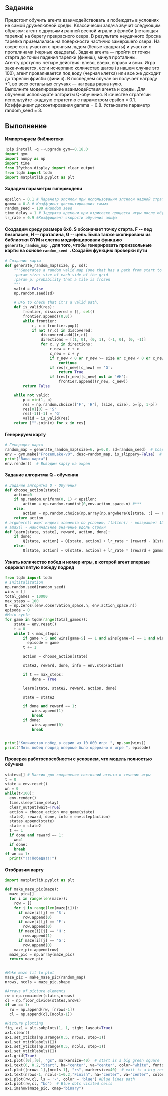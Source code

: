 ## Задание
Предстоит обучить агента взаимодействовать и побеждать в условиях не самой дружелюбной среды. Классически задача звучит следующим образом: агент с друзьями ранней весной играли в фрисби (летающая тарелка) на берегу прекрасного озера. В результате неудачного броска тарелка приземлилась на поверхности частично замерзшего озера. На озере есть участки с прочным льдом (белые квадраты) и участки с проталинами (черные квадраты). Задача агента — пройти от точки старта до точки падения тарелки (финиш), минуя проталины. \
Агенту доступны четыре действия: влево, вверх, вправо и вниз. Игра заканчивается, если исчерпано количество шагов (в нашем случае это 100), агент проваливается под воду (черная клетка) или все же доходит до тарелки фрисби (финиш). В последнем случае он получает награду +1, во всех остальных случаях — награда равна нулю. \
Выполните моделирование взаимодействия агента и среды. Для обучения используйте алгоритм Q-обучения. В качестве стратегии используйте -жадную стратегию с параметром epsilon = 0.1. Коэффициент дисконтирования gamma = 0.8. Установите параметр random_seed = 3.

## Выполнение
#### Импортируем библиотеки
```python
!pip install -q --upgrade gym==0.18.0
import gym
import numpy as np
import time
from IPython.display import clear_output
from tqdm import tqdm
import matplotlib.pyplot as plt
```
#### Зададим параметры гипермодели
```python
epsilon = 0.1 # Параметр эпсилон при использовании эпсилон жадной стратегии
gamma = 0.8 # Коэффциент дисконтирования гамма
random_seed = 100 #Random seed
time_delay = 1 # Задержка времени при отрисовке процесса игры после обучения (секунды)
lr_rate = 0.9 #Коэффициент скорости обучения альфа
```

#### Создадим среду размера 6х6. S обозначает точку старта. F -- лед безопасен, H -- проталина, G -- цель. Была также скопирована из библиотки GYM и слегка модифицировали функцию ```generate_random_map ```, для того, чтобы генерировать произвольные карты на основе ```random_seed ```. Создаём функцию проверки пути
```python
# Создание карты
def generate_random_map(size, p, sd):
    """Generates a random valid map (one that has a path from start to goal)
    :param size: size of each side of the grid
    :param p: probability that a tile is frozen
    """
    valid = False
    np.random.seed(sd)

    # DFS to check that it's a valid path.
    def is_valid(res):
        frontier, discovered = [], set()
        frontier.append((0,0))
        while frontier:
            r, c = frontier.pop()
            if not (r,c) in discovered:
                discovered.add((r,c))
                directions = [(1, 0), (0, 1), (-1, 0), (0, -1)]
                for x, y in directions:
                    r_new = r + x
                    c_new = c + y
                    if r_new < 0 or r_new >= size or c_new < 0 or c_new >= size:
                        continue
                    if res[r_new][c_new] == 'G':
                        return True
                    if (res[r_new][c_new] not in '#H'):
                        frontier.append((r_new, c_new))
        return False

    while not valid:
        p = min(1, p)
        res = np.random.choice(['F', 'H'], (size, size), p=[p, 1-p])
        res[0][0] = 'S'
        res[-1][-1] = 'G'
        valid = is_valid(res)
    return ["".join(x) for x in res]

```
#### Генерируем карту
```python
# Генерация карты
random_map = generate_random_map(size=6, p=0.8, sd=random_seed)  # Создаем свою карту
env = gym.make("FrozenLake-v0", desc=random_map, is_slippery=False)  # Инициализируем среду
print("Ваша карта")
env.render()  # Выводим карту на экран
```
#### Задание алгоритма Q - обучения
```python
# Задание алгоритма Q - Обучения
def choose_action(state):
    action=0
    if np.random.uniform(0, 1) < epsilon:
        action = np.random.randint(0,env.action_space.n) #***
    else:
        action = np.random.choice(np.array(np.argwhere(Q[state, :] == np.amax(Q[state, :])).flatten().tolist()))
    return action
# argwhere() ищет индекс элемента по условию, flatten() - возвращает 1D ряд, tolist() - обратная array([])
# amax() - максимальное значение вдоль строки
def learn(state, state2, reward, action, done):
    if done:
        Q[state, action] = Q[state, action] + lr_rate * (reward - Q[state, action]) # терминальное состояние
    else:
        Q[state, action] = Q[state, action] + lr_rate * (reward + gamma * np.max(Q[state2,:]) - Q[state, action])
```
#### Узнать количество побед и номер игры, в которой агент впервые одержал пятую победу подряд
```python
from tqdm import tqdm
# Inititalization
np.random.seed(random_seed)
wins = []
total_games = 10000
max_steps = 100
Q = np.zeros((env.observation_space.n, env.action_space.n))
episode = 0
#Main cycle
for game in tqdm(range(total_games)):
    state = env.reset()
    t = 0
    while t < max_steps:
        if game > 5 and wins[game-5] == 1 and wins[game-4] == 1 and wins[game-3] == 1 and wins[game-2] == 1 and wins[game-1] == 1 and episode == 0:
          episode = game
        t += 1

        action = choose_action(state)

        state2, reward, done, info = env.step(action)

        if t == max_steps:
            done = True  

        learn(state, state2, reward, action, done)

        state = state2

        if done and reward == 1:
            wins.append(1)
            break
        if done:
            wins.append(0)
            break        


print("Количество побед в серии из 10 000 игр: ", np.sum(wins))
print("Пять побед подряд впервые было одержано в игре ", episode)
```
#### Проверка работоспособности с условием, что модель полностью обучена
```python
states=[] # Массив для сохранения состояний агента в течение игры
t = 0
state = env.reset()
wn = 0
while(t<100):
  env.render()
  time.sleep(time_delay)
  clear_output(wait=True)
  action = choose_action_one_game(state)  
  state2, reward, done, info = env.step(action)  
  states.append(state)
  state = state2
  t += 1
  if done and reward == 1:
    wn=1
  if done:
    break
if wn == 1:
  print("!!!Победа!!!")
```

#### Отобразим карту
```python
import matplotlib.pyplot as plt

def make_maze_pic(maze):
  maze_pic=[]
  for i in range(len(maze)):
    row = []
    for j in range(len(maze[i])):
      if maze[i][j] == 'S':
        row.append(0)
      if maze[i][j] == 'F':
        row.append(0)
      if maze[i][j] == 'H':
        row.append(1)
      if maze[i][j] == 'G':
        row.append(0)
    maze_pic.append(row)
  maze_pic = np.array(maze_pic)
  return maze_pic
  

#Make maze fit to plot
maze_pic = make_maze_pic(random_map)
nrows, ncols = maze_pic.shape

#Arrays of picture elements
rw = np.remainder(states,nrows)
cl = np.floor_divide(states,nrows)
if wn == 1:
  rw = np.append(rw, [nrows-1])
  cl = np.append(cl,[ncols-1])

#Picture plotting
fig, ax1 = plt.subplots(1, 1, tight_layout=True)
ax1.clear()
ax1.set_xticks(np.arange(0.5, nrows, step=1))
ax1.set_xticklabels([])
ax1.set_yticks(np.arange(0.5, ncols, step=1))
ax1.set_yticklabels([])
ax1.grid(True)
ax1.plot([0],[0], "gs", markersize=40)  # start is a big green square
ax1.text(0, 0.2,"Start", ha="center", va="center", color="white", fontsize=12) #Start text
ax1.plot([nrows-1],[ncols-1], "rs", markersize=40)  # exit is a big red square
ax1.text(nrows-1, ncols-1+0.2,"Finish", ha="center", va="center", color="white", fontsize=12) #Exit text
ax1.plot(rw,cl, ls = '-', color = 'blue') #Blue lines path
ax1.plot(rw,cl, "bo")  # Blue dots visited cells
ax1.imshow(maze_pic, cmap="binary")
```